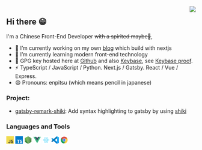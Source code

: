 <img src="https://github-stats.liuli.lol/api?username=enpitsuLin&theme=dracula&show_icons=true&include_all_commits=true&count_private=true" align="right">

## Hi there 😁

I'm a Chinese Front-End Developer ~~with a spirited maybe🤣~~,

- 🔭 I’m currently working on  my own [blog](https:enpitsulin.xyz/) which build with nextjs
- 🌱 I’m currently learning modern front-end technology
- 🔑 GPG key hosted here at [Github](https://github.com/enpitsulin.gpg) and also [Keybase](https://keybase.io/enpitsulin/pgp_keys.asc), see [Keybase proof](https://gist.github.com/enpitsuLin/9a76c29f2e58cd0fbe673e2f28dba360).
- ⚡ TypeScript / JavaScript / Python. Next.js / Gatsby. React / Vue / Express.
- 😄 Pronouns: enpitsu (which means pencil in japanese)

### Project:

- [gatsby-remark-shiki](https://github.com/enpitsuLin/gatsby-remark-shiki): Add syntax highlighting to gatsby by using [shiki](https://github.com/shikijs/shiki)

### Languages and Tools

<code><a href="https://github.com/topics/javascript" target="_blank"><img height="20" src="https://raw.githubusercontent.com/github/explore/80688e429a7d4ef2fca1e82350fe8e3517d3494d/topics/javascript/javascript.png"></a></code>
<code><a href="https://github.com/topics/typescript" target="_blank"><img height="20" src="https://raw.githubusercontent.com/github/explore/80688e429a7d4ef2fca1e82350fe8e3517d3494d/topics/typescript/typescript.png"></a></code>
<code><a href="https://github.com/topics/nodejs" target="_blank"><img height="20" src="https://raw.githubusercontent.com/github/explore/80688e429a7d4ef2fca1e82350fe8e3517d3494d/topics/nodejs/nodejs.png"></a></code>
<code><a href="https://github.com/topics/vue" target="_blank"><img height="20" src="https://raw.githubusercontent.com/github/explore/80688e429a7d4ef2fca1e82350fe8e3517d3494d/topics/vue/vue.png"></a></code>
<code><a href="https://github.com/topics/react" target="_blank"><img height="20" src="https://raw.githubusercontent.com/github/explore/80688e429a7d4ef2fca1e82350fe8e3517d3494d/topics/react/react.png"></a></code>
<code><a href="https://github.com/topics/vscode" target="_blank"><img height="20" src="https://raw.githubusercontent.com/github/explore/bbd48b997e8d0bef63f676eca4da5e1f76487b56/topics/visual-studio-code/visual-studio-code.png"></a></code>
<code><a href="https://github.com/topics/chrome" target="_blank"><img height="20" src="https://raw.githubusercontent.com/github/explore/80688e429a7d4ef2fca1e82350fe8e3517d3494d/topics/chrome/chrome.png"></a></code>
